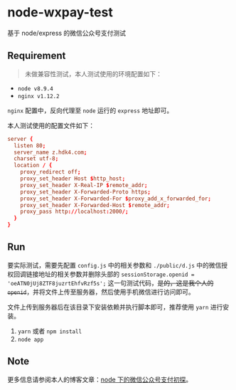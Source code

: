 # node-wxpay-test

基于 node/express 的微信公众号支付测试

## Requirement

> 未做兼容性测试，本人测试使用的环境配置如下：

- `node v8.9.4`
- `nginx v1.12.2`

`nginx` 配置中，反向代理至 `node` 运行的 `express` 地址即可。

本人测试使用的配置文件如下：

```conf
server {
  listen 80;
  server_name z.hdk4.com;
  charset utf-8;
  location / {
    proxy_redirect off;
    proxy_set_header Host $http_host;
    proxy_set_header X-Real-IP $remote_addr;
    proxy_set_header X-Forwarded-Proto https;
    proxy_set_header X-Forwarded-For $proxy_add_x_forwarded_for;
    proxy_set_header X-Forwarded-Host $remote_addr;
    proxy_pass http://localhost:2000/;
  }
}
```

## Run

要实际测试，需要先配置 `config.js` 中的相关参数和 `./public/d.js` 中的微信授权回调链接地址的相关参数并删除头部的 `sessionStorage.openid = 'oeATN0jUj8ZTF8juzrtEhfvRzf5s';` 这一句测试代码，~~是的，这是我个人的 `openid`~~，并将文件上传至服务器，然后使用手机微信进行访问即可。

文件上传到服务器后在该目录下安装依赖并执行脚本即可，推荐使用 `yarn` 进行安装。

1. `yarn` 或者 `npm install`
2. `node app`

## Note

更多信息请参阅本人的博客文章：[node 下的微信公众号支付初探](http://xovel.cn/article/node-wxpay.html)。
